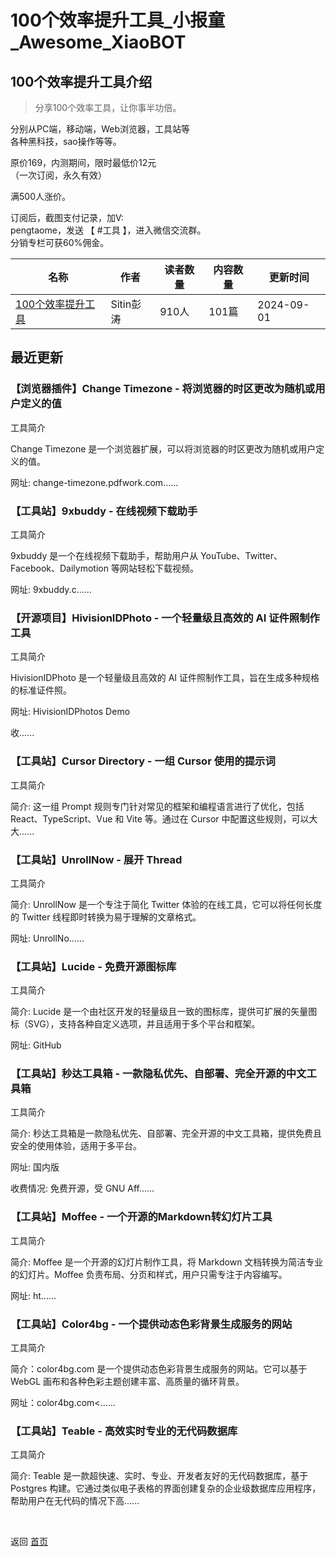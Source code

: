 # 100个效率提升工具_小报童_Awesome_XiaoBOT

## 100个效率提升工具介绍
> 分享100个效率工具，让你事半功倍。    
    
分别从PC端，移动端，Web浏览器，工具站等    
各种黑科技，sao操作等等。    
    
原价169，内测期间，限时最低价12元    
（一次订阅，永久有效）    
    
满500人涨价。    
    
订阅后，截图支付记录，加V:    
pengtaome，发送 【 #工具 】，进入微信交流群。    
分销专栏可获60%佣金。  
  


|名称|作者|读者数量|内容数量|更新时间|
|---|---|---|---|---|
|[100个效率提升工具](https://xiaobot.net/p/office?refer=0b133df9-27dc-423b-8101-639049001c13)|Sitin彭涛|910人|101篇|2024-09-01|

## 最近更新
### 【浏览器插件】Change Timezone - 将浏览器的时区更改为随机或用户定义的值

工具简介

Change Timezone 是一个浏览器扩展，可以将浏览器的时区更改为随机或用户定义的值。

网址: change-timezone.pdfwork.com......

### 【工具站】9xbuddy - 在线视频下载助手

工具简介

9xbuddy 是一个在线视频下载助手，帮助用户从 YouTube、Twitter、Facebook、Dailymotion 等网站轻松下载视频。

网址: 9xbuddy.c......

### 【开源项目】HivisionIDPhoto - 一个轻量级且高效的 AI 证件照制作工具

工具简介

HivisionIDPhoto 是一个轻量级且高效的 AI 证件照制作工具，旨在生成多种规格的标准证件照。

网址: HivisionIDPhotos Demo

收......

### 【工具站】Cursor Directory - 一组 Cursor 使用的提示词

工具简介

简介: 这一组 Prompt 规则专门针对常见的框架和编程语言进行了优化，包括 React、TypeScript、Vue 和 Vite 等。通过在
Cursor 中配置这些规则，可以大大......

### 【工具站】UnrollNow - 展开 Thread

工具简介

简介: UnrollNow 是一个专注于简化 Twitter 体验的在线工具，它可以将任何长度的 Twitter 线程即时转换为易于理解的文章格式。

网址: UnrollNo......

### 【工具站】Lucide - 免费开源图标库

工具简介

简介: Lucide 是一个由社区开发的轻量级且一致的图标库，提供可扩展的矢量图标（SVG），支持各种自定义选项，并且适用于多个平台和框架。

网址: GitHub

### 【工具站】秒达工具箱 - 一款隐私优先、自部署、完全开源的中文工具箱

工具简介

简介: 秒达工具箱是一款隐私优先、自部署、完全开源的中文工具箱，提供免费且安全的使用体验，适用于多平台。

网址: 国内版

收费情况: 免费开源，受 GNU Aff......

### 【工具站】Moffee - 一个开源的Markdown转幻灯片工具

工具简介

简介: Moffee 是一个开源的幻灯片制作工具，将 Markdown 文档转换为简洁专业的幻灯片。Moffee
负责布局、分页和样式，用户只需专注于内容编写。

网址: ht......

### 【工具站】Color4bg - 一个提供动态色彩背景生成服务的网站

工具简介

简介：color4bg.com 是一个提供动态色彩背景生成服务的网站。它可以基于 WebGL 画布和各种色彩主题创建丰富、高质量的循环背景。

网址：color4bg.com<......

### 【工具站】Teable - 高效实时专业的无代码数据库

工具简介

简介: Teable 是一款超快速、实时、专业、开发者友好的无代码数据库，基于 Postgres
构建。它通过类似电子表格的界面创建复杂的企业级数据库应用程序，帮助用户在无代码的情况下高......


<a href="https://github.com/Reno9527/awesome-xiaobot" style="color: white; text-decoration: none;">awesome-xiaobot</a>

返回 [首页](../README.md)
